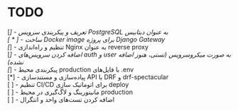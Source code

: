 # TODO

[*] - تعریف و پیکربندی سرویس PostgreSQL به عنوان دیتابیس  
[ * ] - ساخت Docker image برای پروژه Django Gateway  
[*] - تنظیم و راه‌اندازی Nginx به عنوان reverse proxy  
[*] - اضافه کردن سرویس‌های auth و user به صورت میکروسرویس (تستی، هنوز اضافه نشده)  
[*] - پیکربندی محیط production با فایل‌های .env  
[*] - پیاده‌سازی و مستندسازی API با DRF و drf-spectacular  
[ ] - تنظیم CI/CD برای اتوماتیک سازی deploy  
[ ] - مانیتورینگ و لاگ‌گیری در محیط production  
[ ] - اضافه کردن تست‌های واحد و انتگرال  
